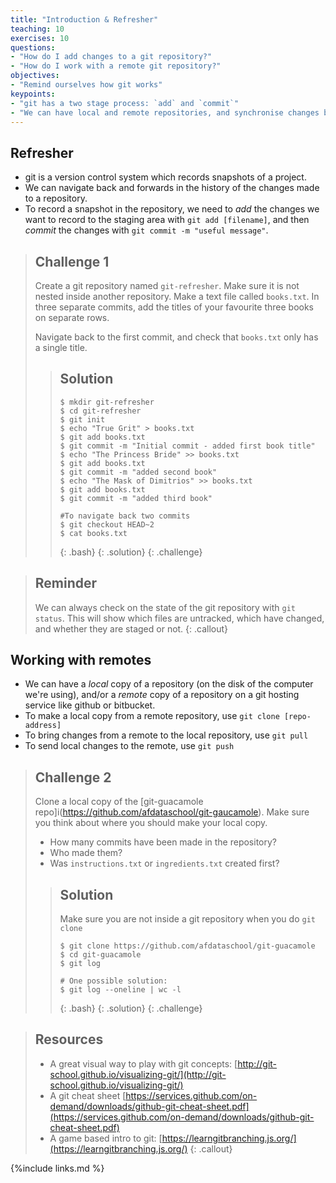 ```yaml
---
title: "Introduction & Refresher"
teaching: 10
exercises: 10
questions: 
- "How do I add changes to a git repository?"
- "How do I work with a remote git repository?"
objectives:
- "Remind ourselves how git works"
keypoints:
- "git has a two stage process: `add` and `commit`"
- "We can have local and remote repositories, and synchronise changes between them"
---
```


## Refresher

- git is a version control system which records snapshots of a project.
- We can navigate back and forwards in the history of the changes made to a repository. 
- To record a snapshot in the repository, we need to *add* the changes we want to record to the staging area with `git add [filename]`, and then *commit* the changes with `git commit -m "useful message"`.

> ## Challenge 1
> 
> Create a git repository named `git-refresher`. Make sure it is not nested inside another repository.
> Make a text file called `books.txt`. In three separate commits, add the titles of your favourite
> three books on separate rows.
> 
> Navigate back to the first commit, and check that `books.txt` only has a single title.
> 
>> ## Solution
>> 
>> ~~~
>> $ mkdir git-refresher
>> $ cd git-refresher
>> $ git init
>> $ echo "True Grit" > books.txt
>> $ git add books.txt
>> $ git commit -m "Initial commit - added first book title"
>> $ echo "The Princess Bride" >> books.txt
>> $ git add books.txt
>> $ git commit -m "added second book"
>> $ echo "The Mask of Dimitrios" >> books.txt
>> $ git add books.txt
>> $ git commit -m "added third book"
>> 
>> #To navigate back two commits
>> $ git checkout HEAD~2
>> $ cat books.txt
>> ~~~
>> {: .bash}
> {: .solution}
{: .challenge}

> ## Reminder
> We can always check on the state of the git repository with `git status`. This will show which
> files are untracked, which have changed, and whether they are staged or not. 
{: .callout}

## Working with remotes

- We can have a *local* copy of a repository (on the disk of the computer we're using), and/or a
*remote* copy of a repository on a git hosting service like github or bitbucket.
- To make a local copy from a remote repository, use `git clone [repo-address]`
- To bring changes from a remote to the local repository, use `git pull`
- To send local changes to the remote, use `git push`

> ## Challenge 2 
> Clone a local copy of the [git-guacamole repo]i(https://github.com/afdataschool/git-gaucamole). 
> Make sure you think about where you should make your local copy.
>
> - How many commits have been made in the repository?
> - Who made them?
> - Was `instructions.txt` or `ingredients.txt` created first?
>
>> ## Solution
>> 
>> Make sure you are not inside a git repository when you do `git clone`
>> ~~~
>> $ git clone https://github.com/afdataschool/git-guacamole
>> $ cd git-guacamole
>> $ git log
>>
>> # One possible solution:
>> $ git log --oneline | wc -l
>> ~~~
>> {: .bash}
> {: .solution}
{: .challenge}

> ## Resources
> 
> - A great visual way to play with git concepts: [http://git-school.github.io/visualizing-git/](http://git-school.github.io/visualizing-git/)
> - A git cheat sheet [https://services.github.com/on-demand/downloads/github-git-cheat-sheet.pdf](https://services.github.com/on-demand/downloads/github-git-cheat-sheet.pdf)
> - A game based intro to git: [https://learngitbranching.js.org/](https://learngitbranching.js.org/)
{: .callout}


{%include links.md %}
